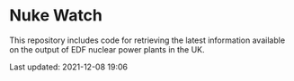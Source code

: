 # Nuke Watch

This repository includes code for retrieving the latest information available on the output of EDF nuclear power plants in the UK.

Last updated: 2021-12-08 19:06